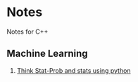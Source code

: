# Notes
Notes for C++
## Machine Learning 
1. [Think Stat-Prob and stats using python](http://greenteapress.com/thinkstats2/thinkstats2.pdf)
